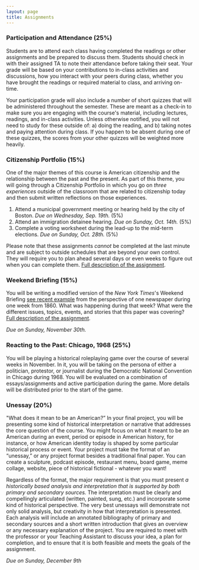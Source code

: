 ```yaml
---
layout: page
title: Assignments
---
```


### Participation and Attendance (25%)

Students are to attend each class having completed the readings or other assignments and be prepared to discuss them. Students should check in with their assigned TA to note their attendance before taking their seat. Your grade will be based on your contributions to in-class activities and discussions, how you interact with your peers during class, whether you have brought the readings or required material to class, and arriving on-time. 

Your participation grade will also include a number of short quizzes that will be administered throughout the semester. These are meant as a check-in to make sure you are engaging with the course's material, including lectures, readings, and in-class activities. Unless otherwise notified, you will not need to study for these outside of: a) doing the reading, and b) taking notes and paying attention during class. If you happen to be absent during one of these quizzes, the scores from your other quizzes will be weighted more heavily. 

### Citizenship Portfolio (15%)

One of the major themes of this course is American citizenship and the relationship between the past and the present. As part of this theme, you will going through a Citizenship Portfolio in which you go on *three experiences* outside of the classroom that are related to citizenship today and then submit written reflections on those experiences. 

1. Attend a municipal government meeting or hearing held by the city of Boston. *Due on Wednesday, Sep. 19th.* (5%)
2. Attend an immigration detainee hearing. *Due on Sunday, Oct. 14th.* (5%)
3. Complete a voting worksheet during the lead-up to the mid-term elections. *Due on Sunday, Oct. 28th.* (5%)

Please note that these assignments *cannot* be completed at the last minute and are subject to outside schedules that are beyond your own control. They will require you to plan ahead several days or even weeks to figure out when you can complete them. [Full description of the assignment]({{site.baseurl}}/citizenship-portfolio).

### Weekend Briefing (15%)

You will be writing a modified version of the *New York Times*'s Weekend Briefing [see recent example](https://nyti.ms/2MQnTuw) from the perspective of one newspaper during one week from 1860. What was happening during that week? What were the different issues, topics, events, and stories that this paper was covering? [Full description of the assignment]({{site.baseurl}}/weekend-briefing).

*Due on Sunday, November 30th.*

### Reacting to the Past: Chicago, 1968 (25%)

You will be playing a historical roleplaying game over the course of several weeks in November. In it, you will be taking on the persona of either a politician, protestor, or journalist during the Democratic National Convention in Chicago during 1968. You will be evaluated on a combination of essays/assignments and active participation during the game. More details will be distributed prior to the start of the game.

### Unessay (20%)

"What does it mean to be an American?” In your final project, you will be presenting some kind of historical interpretation or narrative that addresses the core question of the course. You might focus on what it meant to be an American during an event, period or episode in American history, for instance, or how American identity today is shaped by some particular historical process or event. Your project must take the format of an “unessay,” or any project format besides a traditional final paper. You can create a sculpture, podcast episode, restaurant menu, board game, meme collage, website, piece of historical fictional - whatever you want! 

Regardless of the format, the major requirement is that you must present *a historically based analysis and interpretation that is supported by both primary and secondary sources.* The interpretation must be clearly and compellingly articulated (written, painted, sung, etc.) and incorporate some kind of historical perspective. The very best unessays will demonstrate not only solid analysis, but creativity in how that interpretation is presented. Each analysis will include an annotated bibliography of primary and secondary sources and a short written introduction that gives an overview or any necessary explanation of the project. You are required to meet with the professor or your Teaching Assistant to discuss your idea, a plan for completion, and to ensure that it is both feasible and meets the goals of the assignment.

*Due on Sunday, December 9th*
